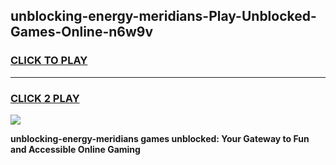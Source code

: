 
## unblocking-energy-meridians-Play-Unblocked-Games-Online-n6w9v
<h3>
<a href="https://premium76.site?title=unblocking-energy-meridians&ref=25A">CLICK TO PLAY</a></h3>
<hr>

<h3>
<a href="https://premium76.site?title=unblocking-energy-meridians&ref=25A">CLICK 2 PLAY</a>
  
</h3>

<a href="https://premium76.site?title=unblocking-energy-meridians&ref=25A"><img src="https://clearcache.store/games.png"></a>


**unblocking-energy-meridians games unblocked: Your Gateway to Fun and Accessible Online Gaming**
